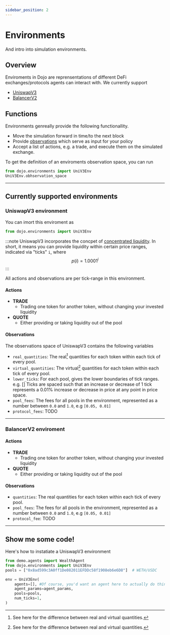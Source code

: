 ```yaml
---
sidebar_position: 2
---
```


# Environments

And intro into simulation environments.

## Overview

Enviroments in Dojo are reprensentations of different DeFi exchanges/protocols agents can interact with.
We currently support
- [UniswapV3](#uniswapv3-environment)
- [BalancerV2](#balancerv3-environment)

## Functions
Environments genreally provide the following functionallity.

- Move the simulation forward in time/to the next block
- Provide [observations](./basics#observations) which serve as input for your policy
- Accept a list of actions, e.g. a trade, and execute them on the simulated exchange.

To get the definition of an enviroments observation space, you can run
```python
from dojo.environments import UniV3Env
UniV3Env.obhservation_space
```
---
## Currently supported environments

### UniswapV3 environment
You can imort this enviroment as 
```python
from dojo.environments import UniV3Env
```

:::note
UniswapV3 incorporates the concpet of [concentrated liquidity](TODO). In short, it means you can provide liquidity within certain price ranges, indicated via "ticks" `i`, where
$$
p(i) = 1.0001^i
$$
:::

All actions and observations are per tick-range in this environment.



#### Actions
- **TRADE**
  - Trading one token for another token, without changing your invested liquidity
- **QUOTE**
  - Either providing or taking liquidity out of the pool

#### Observations
The observations space of UniswapV3 contains the following variables
- `real_quantities`: The real[^1] quantities for each token within each tick of every pool.
- `virtual_quantities`: The virtual[^1] quantities for each token within each tick of every pool.
- `lower_ticks`: For each pool, gives the lower boundaries of tick ranges. e.g. []  Ticks are spaced such that an increase or decrease of 1 tick represents a 0.01% increase or decrease in price at any point in price space.
- `pool_fees`: The fees for all pools in the environment, represented as a number between `0.0` and `1.0`, e.g `[0.05, 0.01]`
- `protocol_fees`: TODO

[^1]: See here for the difference between real and virtual quantities.

---
### BalancerV2 enviroment


#### Actions
- **TRADE**
  - Trading one token for another token, without changing your invested liquidity
- **QUOTE**
  - Either providing or taking liquidity out of the pool

#### Observations

- `quantities`:  The real quantities for each token within each tick of every pool.
- `pool_fees`: The fees for all pools in the environment, represented as a number between `0.0` and `1.0`, e.g `[0.05, 0.01]`
- `protocol_fee`: TODO

---
## Show me some code!
Here's how to instatiate a UniswapV3 environment
```python
from demo.agents import WealthAgent
from dojo.environments import UniV3Env
pools = ["0x8ad599c3A0ff1De082011EFDDc58f1908eb6e6D8"]  # WETH/USDC

env = UniV3Env(
    agents=[], #Of course, you'd want an agent here to actually do things
    agent_params=agent_params,
    pools=pools,
    num_ticks=1,
)
```